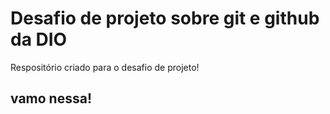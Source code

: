 # Desafio de projeto sobre git e github da DIO
Respositório criado para o desafio de projeto!

## vamo nessa!

